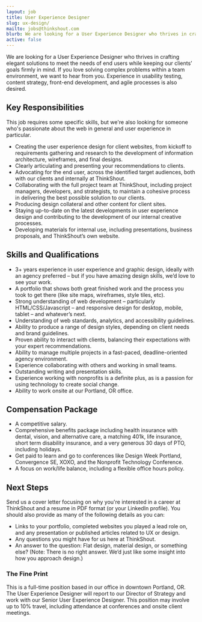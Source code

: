 ```yaml
---
layout: job
title: User Experience Designer
slug: ux-design/
mailto: jobs@thinkshout.com
blurb: We are looking for a User Experience Designer who thrives in crafting elegant solutions to meet the needs of end users while keeping our clients’ goals firmly in mind.
active: false
---
```

We are looking for a User Experience Designer who thrives in crafting elegant solutions to meet the needs of end users while keeping our clients’ goals firmly in mind. If you love solving complex problems within a team environment, we want to hear from you. Experience in usability testing, content strategy, front-end development, and agile processes is also desired.

## Key Responsibilities
This job requires some specific skills, but we're also looking for someone who's passionate about the web in general and user experience in particular.

- Creating the user experience design for client websites, from kickoff to requirements gathering and research to the development of information architecture, wireframes, and final designs.
- Clearly articulating and presenting your recommendations to clients.
- Advocating for the end user, across the identified target audiences, both with our clients and internally at ThinkShout.
- Collaborating with the full project team at ThinkShout, including project managers, developers, and strategists, to maintain a cohesive process in delivering the best possible solution to our clients.
- Producing design collateral and other content for client sites.
- Staying up-to-date on the latest developments in user experience design and contributing to the development of our internal creative processes.
- Developing materials for internal use, including presentations, business proposals, and ThinkShout’s own website.

## Skills and Qualifications
- 3+ years experience in user experience and graphic design, ideally with an agency preferred – but if you have amazing design skills, we’d love to see your work.
- A portfolio that shows both great finished work and the process you took to get there (like site maps, wireframes, style tiles, etc).
- Strong understanding of web development – particularly HTML/CSS/Javascript – and responsive design for desktop, mobile, tablet – and whatever’s next.
- Understanding of web standards, analytics, and accessibility guidelines.
- Ability to produce a range of design styles, depending on client needs and brand guidelines.
- Proven ability to interact with clients, balancing their expectations with your expert recommendations.
- Ability to manage multiple projects in a fast-paced, deadline-oriented agency environment.
- Experience collaborating with others and working in small teams.
- Outstanding writing and presentation skills.
- Experience working with nonprofits is a definite plus, as is a passion for using technology to create social change.
- Ability to work onsite at our Portland, OR office.

## Compensation Package
- A competitive salary.
- Comprehensive benefits package including health insurance with dental, vision, and alternative care, a matching 401k, life insurance, short term disability insurance, and a very generous 30 days of PTO, including holidays.
- Get paid to learn and go to conferences like Design Week Portland, Convergence SE, XOXO, and the Nonprofit Technology Conference.
- A focus on work/life balance, including a flexible office hours policy.

## Next Steps
Send us a cover letter focusing on why you're interested in a career at ThinkShout and a resume in PDF format (or your LinkedIn profile). You should also provide as many of the following details as you can:

- Links to your portfolio, completed websites you played a lead role on, and any presentation or published articles related to UX or design.
- Any questions you might have for us here at ThinkShout.
- An answer to the question: Flat design, material design, or something else? (Note: There is no right answer. We’d just like some insight into how you approach design.)

### The Fine Print
This is a full-time position based in our office in downtown Portland, OR. The User Experience Designer will report to our Director of Strategy and work with our Senior User Experience Designer. This position may involve up to 10% travel, including attendance at conferences and onsite client meetings.
